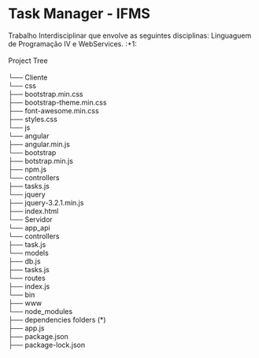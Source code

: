 # Task Manager - IFMS
<p>
Trabalho Interdisciplinar que envolve as seguintes disciplinas: Linguaguem de Programação IV e WebServices. :+1: <br />
<br />
Project Tree<br />
<br />
└── Cliente<br />
    └── css<br />
        ├── bootstrap.min.css<br />
        ├── bootstrap-theme.min.css<br />
        ├── font-awesome.min.css<br />
        ├── styles.css<br />
    └── js<br />
        └── angular<br />
            ├── angular.min.js<br />
        └── bootstrap<br />
            ├── botstrap.min.js<br />
            ├── npm.js<br />
        └── controllers<br />
            ├── tasks.js<br />
        └── jquery<br />
            ├── jquery-3.2.1.min.js<br />
    ├── index.html<br />
└── Servidor<br />
    └── app_api<br />
        └── controllers<br />
            ├── task.js<br />
        └── models<br />
            ├── db.js<br />
            ├── tasks.js<br />
        └── routes<br />
            ├── index.js<br />
    └── bin<br />
        ├── www<br />
    └── node_modules<br />
        ├── dependencies folders (*)<br />
    ├── app.js<br />
    ├── package.json<br />
    ├── package-lock.json<br />
</p>